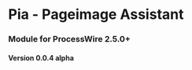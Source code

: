 Pia - Pageimage Assistant
======================

### Module for ProcessWire 2.5.0+

#### Version 0.0.4 alpha

